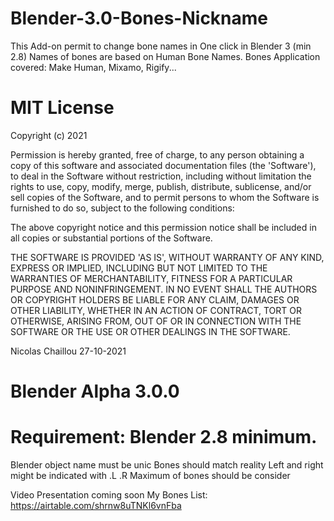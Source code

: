 # Blender-3.0-Bones-Nickname
This Add-on permit to change bone names in One click in Blender 3 (min 2.8)
Names of bones are based on Human Bone Names. Bones Application covered: Make Human, Mixamo, Rigify...

# MIT License

 Copyright (c) 2021

 Permission is hereby granted, free of charge, to any person obtaining a copy
 of this software and associated documentation files (the 'Software'), to deal
 in the Software without restriction, including without limitation the rights
 to use, copy, modify, merge, publish, distribute, sublicense, and/or sell
 copies of the Software, and to permit persons to whom the Software is
 furnished to do so, subject to the following conditions:

The above copyright notice and this permission notice shall be included in
all copies or substantial portions of the Software.

THE SOFTWARE IS PROVIDED 'AS IS', WITHOUT WARRANTY OF ANY KIND, EXPRESS OR IMPLIED, INCLUDING BUT NOT LIMITED TO THE WARRANTIES OF MERCHANTABILITY, FITNESS FOR A PARTICULAR PURPOSE AND NONINFRINGEMENT. IN NO EVENT SHALL THE AUTHORS OR COPYRIGHT HOLDERS BE LIABLE FOR ANY CLAIM, DAMAGES OR OTHER LIABILITY, WHETHER IN AN ACTION OF CONTRACT, TORT OR OTHERWISE, ARISING FROM, OUT OF OR IN CONNECTION WITH THE SOFTWARE OR THE USE OR OTHER DEALINGS IN THE SOFTWARE.

Nicolas Chaillou 27-10-2021
#	Blender Alpha 3.0.0


# Requirement: Blender 2.8 minimum.
Blender object name must be unic
Bones should match reality
Left and right might be indicated with .L .R
Maximum of bones should be consider

Video Presentation coming soon
My Bones List:
https://airtable.com/shrnw8uTNKl6vnFba
